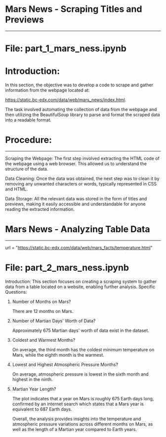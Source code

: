 # Mars News - Scraping Titles and Previews
_______________________________________________________________________________________________________
# File: part_1_mars_ness.ipynb

# Introduction:

In this section, the objective was to develop a code to scrape and gather information from the webpage located at: 

https://static.bc-edx.com/data/web/mars_news/index.html. 

The task involved automating the collection of data from the webpage and then utilizing the BeautifulSoup library to parse and format the scraped data into a readable format.

# Procedure:
_____________________________

Scraping the Webpage: The first step involved extracting the HTML code of the webpage using a web browser. This allowed us to understand the structure of the data.

Data Cleaning: Once the data was obtained, the next step was to clean it by removing any unwanted characters or words, typically represented in CSS and HTML.

Data Storage: All the relevant data was stored in the form of titles and previews, making it easily accessible and understandable for anyone reading the extracted information.




# Mars News - Analyzing Table Data
_______________________________________________________
url = "https://static.bc-edx.com/data/web/mars_facts/temperature.html"

# File: part_2_mars_ness.ipynb
Introduction:
This section focuses on creating a scraping system to gather data from a table located on a website, enabling further analysis.
Specific Questions:

1) Number of Months on Mars?

   There are 12 months on Mars.

2) Number of Martian Days' Worth of Data?

    Approximately 675 Martian days' worth of data exist in the dataset.

3) Coldest and Warmest Months?

    On average, the third month has the coldest minimum temperature on Mars, while the eighth month is the warmest.

4) Lowest and Highest Atmospheric Pressure Months?

    On average, atmospheric pressure is lowest in the sixth month and highest in the ninth.

5) Martian Year Length?

    The plot indicates that a year on Mars is roughly 675 Earth days long, confirmed by an internet search which states that a Mars year is equivalent to 687 Earth days.

   
   
    Overall, the analysis provides insights into the temperature and atmospheric pressure variations across different months on Mars, as well as the length of a Martian year compared to Earth years.

